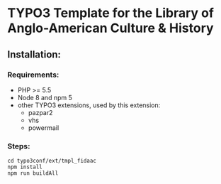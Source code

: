 # TYPO3 Template for the Library of Anglo-American Culture & History

## Installation:

### Requirements:

* PHP >= 5.5
* Node 8 and npm 5
* other TYPO3 extensions, used by this extension:
  * pazpar2
  * vhs
  * powermail

### Steps:

```git clone https://github.com/subugoe/typo3-tmpl_fidaac.git tmpl_fidaac
cd typo3conf/ext/tmpl_fidaac
npm install
npm run buildAll
```
